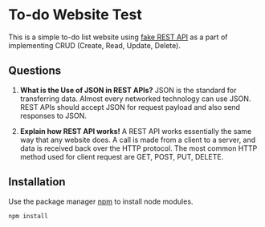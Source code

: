 # To-do Website Test

This is a simple to-do list website using [fake REST API](https://jsonplaceholder.typicode.com/) as a part of implementing CRUD (Create, Read, Update, Delete).

## Questions
1. **What is the Use of JSON in REST APIs?** JSON is the standard for transferring data. Almost every networked technology can use JSON. REST APIs should accept JSON for request payload and also send responses to JSON.


2. **Explain how REST API works!** A REST API works essentially the same way that any website does. A call is made from a client to a server, and data is received back over the HTTP protocol. The most common HTTP method used for client request are GET, POST, PUT, DELETE.

## Installation

Use the package manager [npm](https://www.npmjs.com/) to install node modules.

```bash
npm install
```
